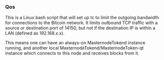 ### Qos ###

This is a Linux bash script that will set up tc to limit the outgoing bandwidth for connections to the Bitcoin network. It limits outbound TCP traffic with a source or destination port of 14150, but not if the destination IP is within a LAN (defined as 192.168.x.x).

This means one can have an always-on MasternodeTokend instance running, and another local MasternodeTokend/MasternodeToken-qt instance which connects to this node and receives blocks from it.
